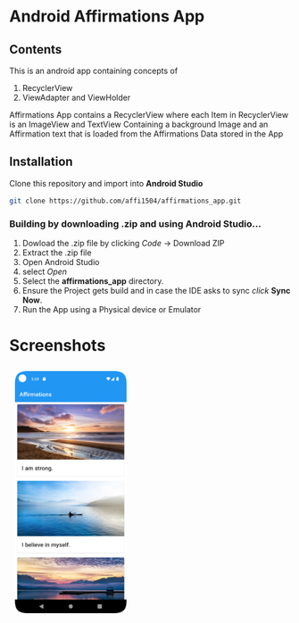 # Android Affirmations App
<h2>Contents</h2>

This is an android app containing concepts of
1. RecyclerView
1. ViewAdapter and ViewHolder

Affirmations App contains a RecyclerView where each Item in RecyclerView is an ImageView and TextView Containing a background Image and an Affirmation text that is loaded from the Affirmations Data stored in the App


## Installation
Clone this repository and import into **Android Studio**
```bash
git clone https://github.com/affi1504/affirmations_app.git
```

<h3>Building by downloading .zip and using Android Studio...</h3>

1. Dowload the .zip file by clicking *Code* -> Download ZIP
1. Extract the .zip file
1. Open Android Studio
1. select *Open*
1. Select the **affirmations_app** directory.
1. Ensure the Project gets build and in case the IDE asks to sync *click* **Sync Now**.
1. Run the App using a Physical device or Emulator

# Screenshots
[<img src="screenshots/Screenshot_1.png" align="left"
width="200" hspace="10" vspace="10">](screenshots/Screenshot_1.png)
